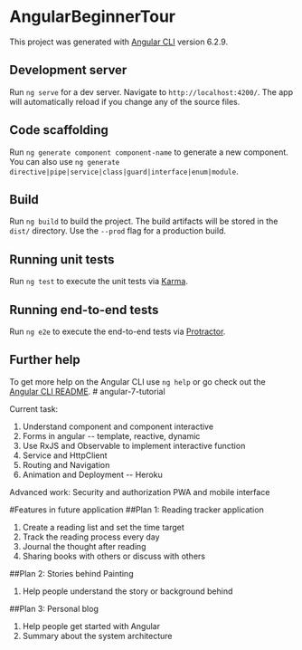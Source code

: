 # AngularBeginnerTour

This project was generated with [Angular CLI](https://github.com/angular/angular-cli) version 6.2.9.

## Development server

Run `ng serve` for a dev server. Navigate to `http://localhost:4200/`. The app will automatically reload if you change any of the source files.

## Code scaffolding

Run `ng generate component component-name` to generate a new component. You can also use `ng generate directive|pipe|service|class|guard|interface|enum|module`.

## Build

Run `ng build` to build the project. The build artifacts will be stored in the `dist/` directory. Use the `--prod` flag for a production build.

## Running unit tests

Run `ng test` to execute the unit tests via [Karma](https://karma-runner.github.io).

## Running end-to-end tests

Run `ng e2e` to execute the end-to-end tests via [Protractor](http://www.protractortest.org/).

## Further help

To get more help on the Angular CLI use `ng help` or go check out the [Angular CLI README](https://github.com/angular/angular-cli/blob/master/README.md).
#   a n g u l a r - 7 - t u t o r i a l 
 
 

Current task:
1. Understand component and component interactive
2. Forms in angular -- template, reactive, dynamic
3. Use RxJS and Observable to implement interactive function
4. Service and HttpClient
5. Routing and Navigation
6. Animation and Deployment -- Heroku

Advanced work:
Security and authorization
PWA and mobile interface

#Features in future application
##Plan 1: Reading tracker application
1. Create a reading list and set the time target
2. Track the reading process every day
3. Journal the thought after reading
4. Sharing books with others or discuss with others

##Plan 2: Stories behind Painting
1. Help people understand the story or background behind

##Plan 3: Personal blog
1. Help people get started with Angular
2. Summary about the system architecture